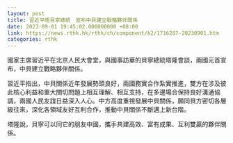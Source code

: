 ```yaml
---
layout: post
title: 習近平晤貝寧總統　宣布中貝建立戰略夥伴關係
date: 2023-09-01 19:45:02.000000000 +08:00
link: https://news.rthk.hk/rthk/ch/component/k2/1716287-20230901.htm
categories: rthk
---
```


國家主席習近平在北京人民大會堂，與國事訪華的貝寧總統塔隆會談，兩國元首宣布，中貝建立戰略夥伴關係。

習近平指出，中貝關係近年發展勢頭良好，兩國務實合作紮實推進，雙方在涉及彼此核心利益和重大關切問題上相互理解、相互支持，在多邊場合保持良好溝通協調，兩國人民友誼日益深入人心。中方高度重視發展中貝關係，願同貝方密切各層級往來，深化各領域友好互利合作，推動中貝關係不斷邁上新台階。

塔隆說，貝寧可以同它的朋友中國，攜手共建高效、富有成果、互利雙贏的夥伴關係。
